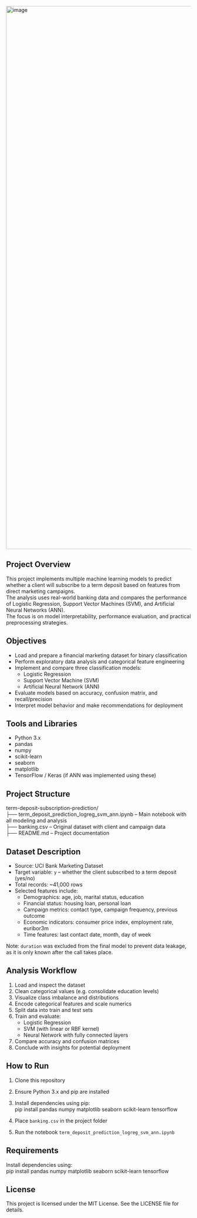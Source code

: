 <img width="1476" alt="image" src="https://github.com/user-attachments/assets/d185760c-31ab-4af1-bf3a-ca7c1a030f78" />


## Project Overview

This project implements multiple machine learning models to predict whether a client will subscribe to a term deposit based on features from direct marketing campaigns.  
The analysis uses real-world banking data and compares the performance of Logistic Regression, Support Vector Machines (SVM), and Artificial Neural Networks (ANN).  
The focus is on model interpretability, performance evaluation, and practical preprocessing strategies.

## Objectives

- Load and prepare a financial marketing dataset for binary classification  
- Perform exploratory data analysis and categorical feature engineering  
- Implement and compare three classification models:
  - Logistic Regression  
  - Support Vector Machine (SVM)  
  - Artificial Neural Network (ANN)
- Evaluate models based on accuracy, confusion matrix, and recall/precision  
- Interpret model behavior and make recommendations for deployment

## Tools and Libraries

- Python 3.x  
- pandas  
- numpy  
- scikit-learn  
- seaborn  
- matplotlib  
- TensorFlow / Keras (if ANN was implemented using these)

## Project Structure

term-deposit-subscription-prediction/  
├── term_deposit_prediction_logreg_svm_ann.ipynb   – Main notebook with all modeling and analysis  
├── banking.csv                                    – Original dataset with client and campaign data  
├── README.md                                      – Project documentation  

## Dataset Description

- Source: UCI Bank Marketing Dataset  
- Target variable: `y` – whether the client subscribed to a term deposit (yes/no)  
- Total records: ~41,000 rows  
- Selected features include:
  - Demographics: age, job, marital status, education  
  - Financial status: housing loan, personal loan  
  - Campaign metrics: contact type, campaign frequency, previous outcome  
  - Economic indicators: consumer price index, employment rate, euribor3m  
  - Time features: last contact date, month, day of week

Note: `duration` was excluded from the final model to prevent data leakage, as it is only known after the call takes place.

## Analysis Workflow

1. Load and inspect the dataset  
2. Clean categorical values (e.g. consolidate education levels)  
3. Visualize class imbalance and distributions  
4. Encode categorical features and scale numerics  
5. Split data into train and test sets  
6. Train and evaluate:
   - Logistic Regression  
   - SVM (with linear or RBF kernel)  
   - Neural Network with fully connected layers  
7. Compare accuracy and confusion matrices  
8. Conclude with insights for potential deployment

## How to Run

1. Clone this repository  
2. Ensure Python 3.x and pip are installed  
3. Install dependencies using pip:  
   pip install pandas numpy matplotlib seaborn scikit-learn tensorflow

4. Place `banking.csv` in the project folder  
5. Run the notebook `term_deposit_prediction_logreg_svm_ann.ipynb`

## Requirements

Install dependencies using:  
pip install pandas numpy matplotlib seaborn scikit-learn tensorflow

## License

This project is licensed under the MIT License. See the LICENSE file for details.
